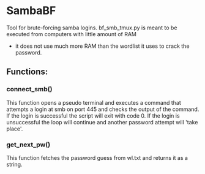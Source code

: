 # SambaBF
Tool for brute-forcing samba logins. bf_smb_tmux.py is meant to be executed from computers with little amount of RAM<br>
- it does not use much more RAM than the wordlist it uses to crack the password.

## Functions:
### connect_smb()
This function opens a pseudo terminal and executes a command that attempts a login at smb on port 445 and checks the output of the command.
If the login is successful the script will exit with code 0.
If the login is unsuccessful the loop will continue and another password attempt will 'take place'.

### get_next_pw()
This function fetches the password guess from wl.txt and returns it as a string. 
